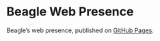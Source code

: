 # Beagle Web Presence

Beagle’s web presence, published on [GitHub Pages](https://RomanLangrehr.github.io/Beagle/branches/0-coverage2).